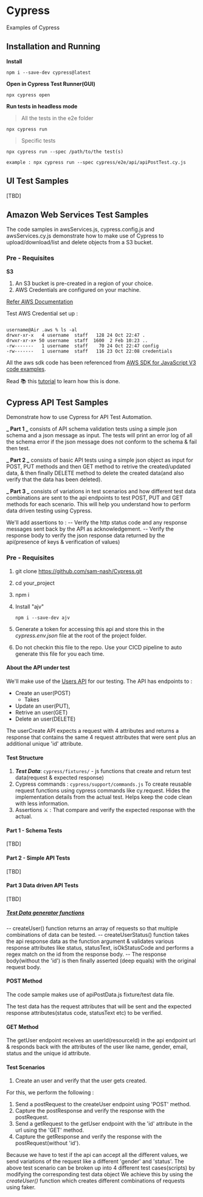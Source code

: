 # Cypress

Examples of Cypress

## Installation and Running

**Install**

```
npm i --save-dev cypress@latest
```

**Open in Cypress Test Runner(GUI)**

```
npx cypress open
```

**Run tests in headless mode**

> All the tests in the e2e folder

```
npx cypress run
```

> Specific tests

```
npx cypress run --spec /path/to/the test(s)

example : npx cypress run --spec cypress/e2e/api/apiPostTest.cy.js
```

## UI Test Samples

[TBD]

## Amazon Web Services Test Samples

The code samples in awsServices.js, cypress.config.js and awsServices.cy.js demonstrate how to make use of Cypress to upload/download/list and delete objects from a S3 bucket.

### Pre - Requisites

**S3**

1. An S3 bucket is pre-created in a region of your choice.
2. AWS Credentials are configured on your machine.

[Refer AWS Documentation](https://docs.aws.amazon.com/cli/latest/userguide/cli-configure-quickstart.html)

Test AWS Credential set up :

```cd /Users/username/.aws

```

```
username@Air .aws % ls -al
drwxr-xr-x   4 username  staff   128 24 Oct 22:47 .
drwxr-xr-x+ 50 username  staff  1600  2 Feb 10:23 ..
-rw-------   1 username  staff    70 24 Oct 22:47 config
-rw-------   1 username  staff   116 23 Oct 22:08 credentials
```

All the aws sdk code has been referenced from
[AWS SDK for JavaScript V3 code examples](https://docs.amazonaws.cn/en_us/sdk-for-javascript/v3/developer-guide/javascript_code_examples.html).

Read 📚 this [tutorial](https://link.medium.com/ZsRYkUGehxb) to learn how this is done.

## Cypress API Test Samples

Demonstrate how to use Cypress for API Test Automation.

**_ Part 1 _** consists of API schema validation tests using a simple json schema and a json message as input. The tests will print an error log of all the schema error if the json message does not conform to the schema & fail then test.

**_ Part 2 _** consists of basic API tests using a simple json object as input for POST, PUT methods and then GET method to retrive the created/updated data, & then finally DELETE method to delete the created data(and also verify that the data has been deleted).

**_ Part 3 _** consists of variations in test scenarios and how different test data combinations are sent to the api endpoints to test POST, PUT and GET methods for each scenario. This will help you understand how to perform data driven testing using Cypress.

We'll add assertions to :
-- Verify the http status code and any response messages sent back by the API as acknowledgement.
-- Verify the response body to verify the json response data returned by the api(presence of keys & verification of values)

### Pre - Requisites

1. git clone https://github.com/sam-nash/Cypress.git
2. cd your_project
3. npm i
4. Install "ajv"

   ```
   npm i --save-dev ajv

   ```

5. Generate a token for accessing this api and store this in the _cypress.env.json_ file at the root of the project folder.
6. Do not checkin this file to the repo. Use your CICD pipeline to auto generate this file for you each time.

#### About the API under test

We'll make use of the [Users API](https://gorest.co.in/public/v2/users) for our testing.
The API has endpoints to :

- Create an user(POST)
  - Takes
- Update an user(PUT),
- Retrive an user(GET)
- Delete an user(DELETE)

The userCreate API expects a request with 4 attributes and returns a response that contains the same 4 request attributes that were sent plus an additional unique 'id' attribute.

#### Test Structure

1. **_Test Data_**: `cypress/fixtures/` - js functions that create and return test data(request & expected response)
2. Cypress commands : `cypress/support/commands.js` To create reusable request functions using cypress commands like cy.request. Hides the implementation details from the actual test. Helps keep the code clean with less information.
3. Assertions :crossed_swords: : That compare and verify the expected response with the actual.

#### Part 1 - Schema Tests

[TBD]

#### Part 2 - Simple API Tests

[TBD]

#### Part 3 Data driven API Tests

[TBD]

##### <u> Test Data generator functions</u>

-- createUser() function returns an array of requests so that multiple combinations of data can be tested.
-- createUserStatus() function takes the api response data as the function argument & validates various response attributes like status, statusText, isOkStatusCode and performs a regex match on the id from the response body.
-- The response body(without the 'id') is then finally asserted (deep equals) with the original request body.

#### POST Method

The code sample makes use of apiPostData.js fixture/test data file.

The test data has the request attributes that will be sent and the expected response attributes(status code, statusText etc) to be verified.

#### GET Method

The getUser endpoint receives an userId(resourceId) in the api endpoint url & responds back with the attributes of the user like name, gender, email, status and the unique id attribute.

#### Test Scenarios

1. Create an user and verify that the user gets created.

For this, we perform the following :

1. Send a postRequest to the createUser endpoint using 'POST' method.
2. Capture the postResponse and verify the response with the postRequest.
3. Send a getRequest to the getUser endpoint with the 'id' attribute in the url using the 'GET' method.
4. Capture the getResponse and verify the response with the postRequest(without 'id').

Because we have to test if the api can accept all the different values, we send variations of the request like a different 'gender' and 'status'.
The above test scenario can be broken up into 4 different test cases(scripts) by modifying the corresponding test data object
We achieve this by using the _createUser()_ function which creates different combinations of requests using faker.
